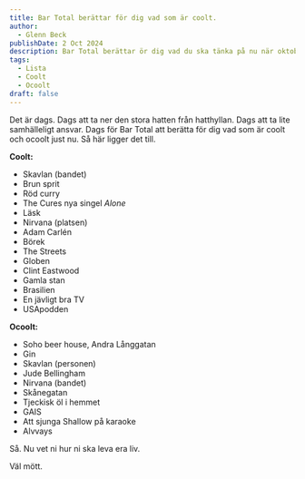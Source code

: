 ```yaml
---
title: Bar Total berättar för dig vad som är coolt.
author:
  - Glenn Beck
publishDate: 2 Oct 2024
description: Bar Total berättar ör dig vad du ska tänka på nu när oktober 2024 börjar.
tags:
  - Lista
  - Coolt
  - Ocoolt
draft: false
---
```

Det är dags. Dags att ta ner den stora hatten från hatthyllan. Dags att ta lite samhälleligt ansvar. Dags för Bar Total att berätta för dig vad som är coolt och ocoolt just nu. Så här ligger det till.

**Coolt:** 

* Skavlan (bandet)
* Brun sprit
* Röd curry
* The Cures nya singel *Alone*
* Läsk
* Nirvana (platsen)
* Adam Carlén
* Börek
* The Streets
* Globen
* Clint Eastwood
* Gamla stan
* Brasilien
* En jävligt bra TV
* USApodden

**Ocoolt:**

* Soho beer house, Andra Långgatan
* Gin
* Skavlan (personen)
* Jude Bellingham
* Nirvana (bandet)
* Skånegatan
* Tjeckisk öl i hemmet
* GAIS
* Att sjunga Shallow på karaoke
* Alvvays

Så. Nu vet ni hur ni ska leva era liv.

Väl mött.
